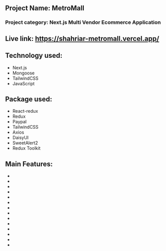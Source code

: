 ## Project Name: MetroMall

### Project category: Next.js Multi Vendor Ecommerce Application

## Live link: https://shahriar-metromall.vercel.app/

## Technology used:

- Next.js
- Mongoose
- TailwindCSS
- JavaScript

## Package used:

- React-redux
- Redux
- Paypal
- TailwindCSS
- Axios
- DaisyUI
- SweetAlert2
- Redux Toolkit

## Main Features:

-
-
-
-
-
-
-
-
-
-
-
-
-
-
